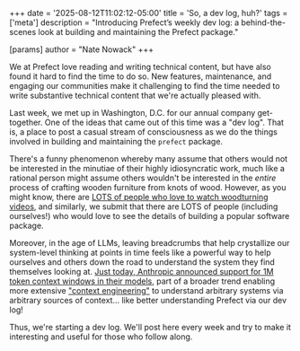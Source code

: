 +++
date = '2025-08-12T11:02:12-05:00'
title = 'So, a dev log, huh?'
tags = ['meta']
description = "Introducing Prefect’s weekly dev log: a behind-the-scenes look at building and maintaining the Prefect package."

[params]
    author = "Nate Nowack"
+++

We at Prefect love reading and writing technical content, but have also found it hard to find the time to do so. New features, maintenance, and engaging our communities make it challenging to find the time needed to write substantive technical content that we're actually pleased with.

Last week, we met up in Washington, D.C. for our annual company get-together. One of the ideas that came out of this time was a "dev log". That is, a place to post a casual stream of consciousness as we do the things involved in building and maintaining the `prefect` package.

There's a funny phenomenon whereby many assume that others would not be interested in the minutiae of their highly idiosyncratic work, much like a rational person might assume others wouldn't be interested in the _entire_ process of crafting wooden furniture from knots of wood. However, as you might know, there are [LOTS of people who love to watch woodturning videos](https://www.youtube.com/@MattJordanWoodturning), and similarly, we submit that there are LOTS of people (including ourselves!) who would love to see the details of building a popular software package.

Moreover, in the age of LLMs, leaving breadcrumbs that help crystallize our system-level thinking at points in time feels like a powerful way to help ourselves and others down the road to understand the system they find themselves looking at. [Just today, Anthropic announced support for 1M token context windows in their models](https://www.anthropic.com/news/1m-context), part of a broader trend enabling more extensive ["context engineering"](https://github.com/humanlayer/12-factor-agents/blob/main/content/factor-03-own-your-context-window.md) to understand arbitrary systems via arbitrary sources of context... like better understanding Prefect via our dev log!

Thus, we're starting a dev log. We'll post here every week and try to make it interesting and useful for those who follow along.